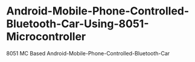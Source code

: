 # Android-Mobile-Phone-Controlled-Bluetooth-Car-Using-8051-Microcontroller
8051 MC Based Android-Mobile-Phone-Controlled-Bluetooth-Car
